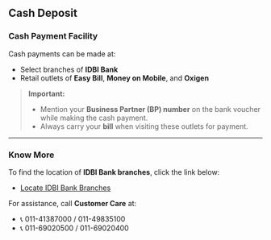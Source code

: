 ## Cash Deposit

### Cash Payment Facility

Cash payments can be made at:

- Select branches of **IDBI Bank**
- Retail outlets of **Easy Bill**, **Money on Mobile**, and **Oxigen**

> **Important:**
>
> - Mention your **Business Partner (BP) number** on the bank voucher while making the cash payment.
> - Always carry your **bill** when visiting these outlets for payment.

---

### Know More

To find the location of **IDBI Bank branches**, click the link below:

- [Locate IDBI Bank Branches](#)

For assistance, call **Customer Care** at:

- 📞 011-41387000 / 011-49835100
- 📞 011-69020500 / 011-69020400
